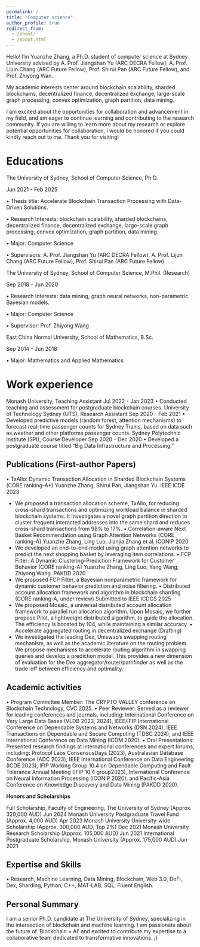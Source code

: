 ```yaml
---
permalink: /
title: "Computer science"
author_profile: true
redirect_from: 
  - /about/
  - /about.html
---
```


Hello! I’m Yuanzhe Zhang, a Ph.D. student of computer science at Sydney University advised by A. Prof. Jiangshan Yu (ARC DECRA Fellow), A. Prof. Lijun Chang (ARC Future Fellow), Prof. Shirui Pan (ARC Future Fellow), and Prof. Zhiyong Wan. 

My academic interests center around blockchain scalability, sharded blockchains, decentralized finance, decentralized exchange, large-scale graph processing, convex optimization, graph partition, data mining.

I am excited about the opportunities for collaboration and advancement in my field, and am eager to continue learning and contributing to the research community. If you are willing to learn more about my research or explore potential opportunities for collaboration, I would be honored if you could kindly reach out to me. Thank you for visiting!

Educations
======
The University of Sydney, School of Computer Science, Ph.D.

Jun 2021 - Feb 2025

• Thesis title: Accelerate Blockchain Transaction Processing with Data-Driven Solutions.

• Research Interests: blockchain scalability, sharded blockchains, decentralized finance, decentralized exchange, large-scale graph processing, convex optimization, graph partition, data mining.

• Major: Computer Science

• Supervisors: A. Prof. Jiangshan Yu (ARC DECRA Fellow), A. Prof. Lijun Chang (ARC Future Fellow), Prof. Shirui Pan (ARC Future Fellow)

The University of Sydney, School of Computer Science, M.Phil. (Research)

Sep 2018 - Jun 2020

• Research Interests: data mining, graph neural networks, non-parametric Bayesian models.

• Major: Computer Science

• Supervisor: Prof. Zhiyong Wang

East China Normal University, School of Mathematics, B.Sc.

Sep 2014 - Jun 2018

• Major: Mathematics and Applied Mathematics


Work experience
======
Monash University, Teaching Assistant
Jul 2022 - Jan 2023
• Conducted teaching and assessment for postgraduate blockchain courses.
University of Technology Sydney (UTS), Research Assistant
Sep 2020 - Feb 2021
• Developed predictive models (random forest, attention mechanisms) to forecast real-time passenger counts for Sydney Trains, based on data such as weather and other platforms passenger counts.
Sydney Polytechnic Institute (SPI), Course Developer
Sep 2020 - Dec 2020
• Developed a postgraduate course titled “Big Data Infrastructure and Processing.”

Publications (First-author Papers)
------
• TxAllo: Dynamic Transaction Allocation in Sharded Blockchain Systems
(CORE ranking-A*) Yuanzhe Zhang, Shirui Pan, Jiangshan Yu. IEEE ICDE 2023
- We proposed a transaction allocation scheme, TxAllo, for reducing cross-shard transactions and optimizing workload balance in sharded blockchain systems. It investigates a novel graph partition direction to cluster frequent interacted addresses into the same shard and reduces cross-shard transactions from 98% to 17%.
• Correlation-aware Next Basket Recommendation using Graph Attention Networks
(CORE ranking-A) Yuanzhe Zhang, Ling Luo, Jianjia Zhang et al. ICONIP 2020
- We developed an end-to-end model using graph attention networks to predict the next shopping basket by leveraging item correlations.
• FCP Filter: A Dynamic Clustering-Prediction Framework for Customer Behavior
(CORE ranking-A) Yuanzhe Zhang, Ling Luo, Yang Wang, Zhiyong Wang. PAKDD 2020
- We proposed FCP Filter, a Bayesian nonparametric framework for dynamic customer behavior prediction and noise filtering.
• Distributed account allocation framework and algorithm in blockchain sharding
(CORE ranking-A, under review) Submitted to IEEE ICDCS 2025
- We proposed Mosaic, a universal distributed account allocation framework to parallel run allocation algorithm. Upon Mosaic, we further propose Pilot, a lightweight distributed algorithm, to guide the allocation. The efficiency is boosted by 104, while maintaining a similar accuracy.
• Accelerate aggregated routing in decentralized exchange (Drafting)
- We investigated the leading Dex, Uniswap’s swapping routing mechanism, as well as the academic literature on the routing problem. We propose mechanisms to accelerate routing algorithm in swapping queries and develop a prediction model. This provides a new dimension of evaluation for the Dex aggregator/router/pathfinder as well as the trade-off between efficiency and optimality.


Academic activities
------
• Program Committee Member: The CRYPTO VALLEY conference on Blockchain Technology, CVC 2025.
• Peer Reviewer: Served as a reviewer for leading conferences and journals, including:
International Conference on Very Large Data Bases (VLDB 2023, 2024),
IEEE/IFIP International Conference on Dependable Systems and Networks (DSN 2024),
IEEE Transactions on Dependable and Secure Computing (TDSC 2024),
and IEEE International Conference on Data Mining (ICDM 2020).
• Oral Presentations: Presented research findings at international conferences and expert forums, including:
Protocol Labs ConsensusDays (2023),
Australasian Database Conference (ADC 2023),
IEEE International Conference on Data Engineering (ICDE 2023),
IFIP Working Group 10.4 on Dependable Computing and Fault Tolerance Annual Meeting (IFIP 10.4 group2023),
International Conference on Neural Information Processing (ICONIP 2020),
and Pacific-Asia Conference on Knowledge Discovery and Data Mining (PAKDD 2020).

**Honors and Scholarships**

Full Scholarship, Faculty of Engineering, The University of Sydney (Approx. 320,000 AUD) Jun 2024
Monash University Postgraduate Travel Fund (Approx. 4,000 AUD)
Apr 2023
Monash University University-wide Scholarship (Approx. 300,000 AUD, Top 2%)
Dec 2021
Monash University Research Scholarship (Approx. 105,000 AUD)
Jun 2021
International Postgraduate Scholarship, Monash University (Approx. 175,000 AUD)
Jun 2021

Expertise and Skills
------
• Research, Machine Learning, Data Mining, Blockchain, Web 3.0, DeFi, Dex, Sharding, Python, C++, MAT-LAB, SQL, Fluent English.

Personal Summary
------
I am a senior Ph.D. candidate at The University of Sydney, specializing in the intersection of blockchain and
machine learning. I am passionate about the future of ‘Blockchain × AI’ and excited to contribute my expertise to a collaborative team dedicated to transformative innovations. ;)
